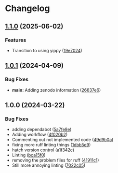 # Changelog

## [1.1.0](https://github.com/CoreySpohn/coronagraphoto/compare/v1.0.1...v1.1.0) (2025-06-02)


### Features

* Transition to using yippy ([19e7024](https://github.com/CoreySpohn/coronagraphoto/commit/19e702459388051868c60841e9ee8278b87f8ab9))

## [1.0.1](https://github.com/CoreySpohn/coronagraphoto/compare/v1.0.0...v1.0.1) (2024-04-09)


### Bug Fixes

* **main:** Adding zenodo information ([26837e6](https://github.com/CoreySpohn/coronagraphoto/commit/26837e6b894d0380d0dd529506da1cd35d1ccc1d))

## 1.0.0 (2024-03-22)


### Bug Fixes

* adding dependabot ([5a7fe8e](https://github.com/CoreySpohn/coronagraphoto/commit/5a7fe8e613a436155293495a44fb121d98819f16))
* Adding workflow ([4f020b2](https://github.com/CoreySpohn/coronagraphoto/commit/4f020b26ce70578127a3560af6947c1d43b1dfaf))
* Commenting out not implemented code ([49d9b0a](https://github.com/CoreySpohn/coronagraphoto/commit/49d9b0a40beb106a432fe501d4f5d01459162e41))
* fixing more ruff linting things ([1dbb5e9](https://github.com/CoreySpohn/coronagraphoto/commit/1dbb5e90553949a5d9d186df91868a4f48c3ea0a))
* hatch version control ([a1f342c](https://github.com/CoreySpohn/coronagraphoto/commit/a1f342ce8b883076205bb832bbdd9f964bede3fa))
* Linting ([bca15f0](https://github.com/CoreySpohn/coronagraphoto/commit/bca15f0e096ce67466117c92d0cc6487ea11010e))
* removing the problem files for ruff ([41911c1](https://github.com/CoreySpohn/coronagraphoto/commit/41911c1f86c455dd560d054ff65ceeb843c76619))
* Still more annoying linting ([7022c05](https://github.com/CoreySpohn/coronagraphoto/commit/7022c05ec4c1ecf7f0859803a0fc47198a11939c))
